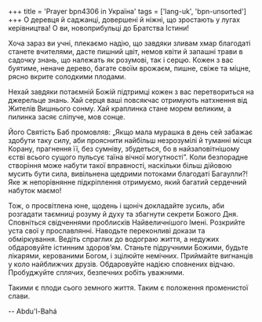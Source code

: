 +++
title = 'Prayer bpn4306 in Україна'
tags = ['lang-uk', 'bpn-unsorted']
+++
О деревця й саджанці, довершені й ніжні, що зростають у лугах керівництва! О ви, новоприбульці до Братства Істини!

Хоча зараз ви учні, плекаємо надію, що завдяки зливам хмар благодаті станете вчителями, дасте пишний цвіт, немов квіти й запашні трави в садочку знань, що належать як розумові, так і серцю. Кожен з вас буятиме, неначе дерево, багате своїм врожаєм, пишне, свіже та міцне, рясно вкрите солодкими плодами.

Нехай завдяки потаємній Божій підтримці кожен з вас перетвориться на джерельце знань. Хай серця ваші повсякчас отримують натхнення від Жителів Вишнього сонму. Хай краплинка стане морем великим, а пилинка засяє сліпуче, мов сонце.

Його Святість Баб промовляв: „Якщо мала мурашка в день сей забажає здобути таку силу, аби прояснити найбільш незрозумілі й туманні місця Корану, прагнення її, без сумніву, збудеться, бо в найзаповітнішому єстві всього сущого пульсує таїна вічної могутності”. Коли безпорадне створіння може набути такої вправності, наскільки більш дійовою мусить бути сила, вивільнена щедрими потоками благодаті Багаулли?! Яке ж непорівнянне підкріплення отримуємо, який багатий сердечний набуток маємо!

Тож, о просвітлена юне, щодень і щоніч докладайте зусиль, аби розгадати таємниці розуму й духу та збагнути секрети Божого Дня. Сповніться свідченнями проблисків Найвеличнішого Імені. Розкрийте уста свої у прославлянні. Наводьте переконливі докази та обміркування. Ведіть спраглих до водограю життя, а недужих обдаровуйте істинним здоров’ям. Станьте підручними Божими, будьте лікарями, керованими Богом, і зцілюйте немічних. Приймайте вигнанців у коло найближчих друзів. Обдаровуйте надією сповнених відчаю. Пробуджуйте сплячих, безпечних робіть уважними.

Такими є плоди сього земного життя. Таким є положення променистої слави.

-- Abdu'l-Bahá

